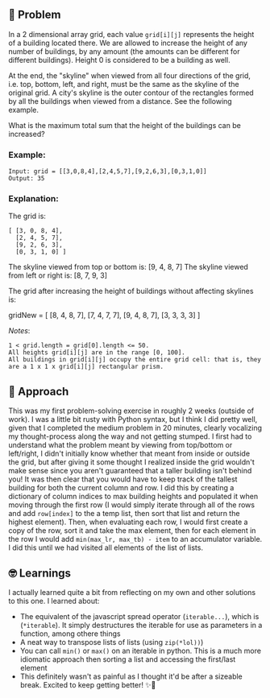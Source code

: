 ## 🧐 Problem
In a 2 dimensional array grid, each value `grid[i][j]` represents the height of a building located there. We are allowed to increase the height of any number of buildings, by any amount (the amounts can be different for different buildings). Height 0 is considered to be a building as well. 

At the end, the "skyline" when viewed from all four directions of the grid, i.e. top, bottom, left, and right, must be the same as the skyline of the original grid. A city's skyline is the outer contour of the rectangles formed by all the buildings when viewed from a distance. See the following example.

What is the maximum total sum that the height of the buildings can be increased?

### Example:
```
Input: grid = [[3,0,8,4],[2,4,5,7],[9,2,6,3],[0,3,1,0]]
Output: 35
```
### Explanation: 
The grid is:
``` 
[ [3, 0, 8, 4], 
  [2, 4, 5, 7],
  [9, 2, 6, 3],
  [0, 3, 1, 0] ]
```
The skyline viewed from top or bottom is: [9, 4, 8, 7]
The skyline viewed from left or right is: [8, 7, 9, 3]

The grid after increasing the height of buildings without affecting skylines is:

gridNew = [ [8, 4, 8, 7],
            [7, 4, 7, 7],
            [9, 4, 8, 7],
            [3, 3, 3, 3] ]

*Notes*:
``` 
1 < grid.length = grid[0].length <= 50.
All heights grid[i][j] are in the range [0, 100].
All buildings in grid[i][j] occupy the entire grid cell: that is, they are a 1 x 1 x grid[i][j] rectangular prism.
```

## 💬 Approach
This was my first problem-solving exercise in roughly 2 weeks (outside of work). I was a little bit rusty with Python syntax, but I think I did pretty well, given that I completed the medium problem in 20 minutes, clearly vocalizing my thought-process along the way and not getting stumped.
I first had to understand what the problem meant by viewing from top/bottom or left/right, I didn't initially know whether that meant from inside or outside the grid, but after giving it some thought I realized inside the grid wouldn't make sense since you aren't guaranteed that a taller building isn't behind you! It was then clear that you would have to keep track of the tallest building for both the current column and row. I did this by creating a dictionary of column indices to max building heights and populated it when moving through the first row (I would simply iterate through all of the rows and add `row[index]` to the a temp list, then sort that list and return the highest element). Then, when evaluating each row, I would first create a copy of the row, sort it and take the max element, then for each element in the row I would add `min(max_lr, max_tb) - item` to an accumulator variable. I did this until we had visited all elements of the list of lists.

## 🤓 Learnings 
I actually learned quite a bit from reflecting on my own and other solutions to this one. I learned about:
- The equivalent of the javascript spread operator (`iterable...`), which is (`*iterable`). It simply destructures the iterable for use as parameters in a function, among othere things 
- A neat way to transpose lists of lists (using `zip(*lol))`)
- You can call `min()` or `max()` on an iterable in python. This is a much more idiomatic approach then sorting a list and accessing the first/last element
- This definitely wasn't as painful as I thought it'd be after a sizeable break. Excited to keep getting better! ✨🎉
